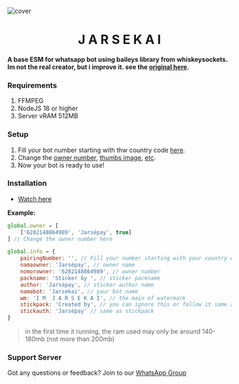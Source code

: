 ![cover](https://tinyurl.com/24gmscjn)

<h1 align="center">J A R S E K A I</h1>

**A base ESM for whatsapp bot using baileys library from whiskeysockets. Im not the real creator, but i improve it. see the [original here](https://github.com/Tiooxy/Merry-based).** 

### Requirements
1. FFMPEG
3. NodeJS 18 or higher
2. Server vRAM 512MB

### Setup
1. Fill your bot number starting with thw country code [here](https://github.com/jarsepay/Jarsekai/blob/5716221ddb7bca3b615205dce456cbe22eeadb1f/system/config.js#L21).
2. Change the [owner number](https://github.com/jarsepay/Jarsekai/blob/5716221ddb7bca3b615205dce456cbe22eeadb1f/system/config.js#L20), [thumbs image](https://github.com/jarsepay/Jarsekai/blob/5716221ddb7bca3b615205dce456cbe22eeadb1f/system/config.js#L33), [etc](https://github.com/jarsepay/Jarsekai/blob/main/system%2Fconfig.js).
3. Now your bot is ready to use!

### Installation
- [Watch here](https://youtu.be/w16bTcpP59g?si=89Y6tz9gtvky-_0a)

**Example:**
```js
global.owner = [
    ['6282148864989', 'Jarsépay', true]
] // Change the owner number here

global.info = {
    pairingNumber: '', // Fill your number starting with your country code, example: '6282148864989'
    namaowner: 'Jarsépay', // owner name
    nomorowner: '6282148864989', // owner number
    packname: 'Sticker by ', // sticker packname
    author: 'Jarsépay', // sticker author name
    namabot: 'Jarsekai', // your bot name
    wm: 'I M  J A R S E K A I', // the main of watermark
    stickpack: 'Created by', // you can ignore this or follow it same as the above packname
    stickauth: 'Jarsépay' // same as stickpack
}
```

> in the first time it running, the ram used may only be around 140-180mb (not more than 200mb)

### Support Server
Got any questions or feedback? Join to our [WhatsApp Group](https://chat.whatsapp.com/LGrtCe82EpbKvxYohoRxKn)
